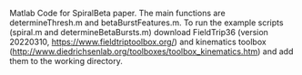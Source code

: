 Matlab Code for SpiralBeta paper. The main functions are determineThresh.m and betaBurstFeatures.m. To run the example scripts (spiral.m and determineBetaBursts.m) download FieldTrip36 (version 20220310, https://www.fieldtriptoolbox.org/) and kinematics toolbox (http://www.diedrichsenlab.org/toolboxes/toolbox_kinematics.htm) and add them to the working directory.